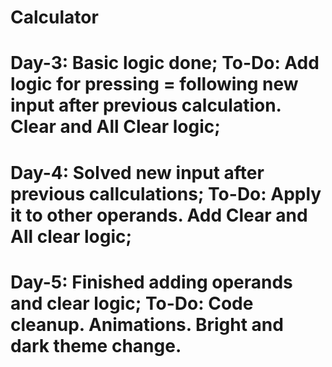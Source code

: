 # Calculator

# Day-3: Basic logic done; To-Do: Add logic for pressing = following new input after previous calculation. Clear and All Clear logic;
# Day-4: Solved new input after previous callculations; To-Do: Apply it to other operands. Add Clear and All clear logic;
# Day-5: Finished adding operands and clear logic; To-Do: Code cleanup. Animations. Bright and dark theme change.